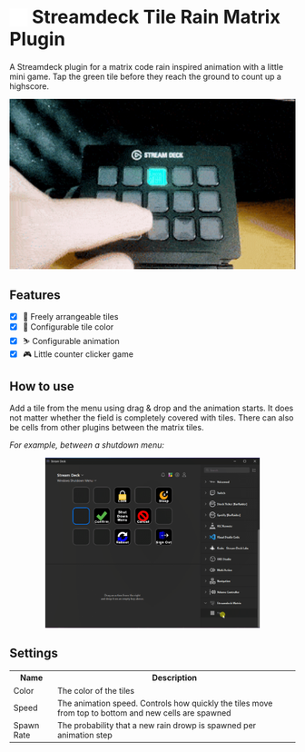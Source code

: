 <h1 style="font-size: 32px;"><img src="dude.serveny.tile-rain-matrix.sdPlugin/imgs/plugin/category-icon.png" alt="Logo" width="32" height="32" style="margin-bottom: -6px;"> Streamdeck Tile Rain Matrix Plugin</h1>

A Streamdeck plugin for a matrix code rain inspired animation with a little mini game. Tap the green tile before they reach the ground to count up a highscore.

<p align="center">
  <img src="assets/demo.gif" alt="Menu demo animation" height="300px">
</p>

## Features

- [x] 🗽 Freely arrangeable tiles
- [x] 🎨 Configurable tile color
- [x] ⛷️ Configurable animation
- [x] 🎮️ Little counter clicker game

## How to use

Add a tile from the menu using drag & drop and the animation starts. It does not matter whether the field is completely covered with tiles. There can also be cells from other plugins between the matrix tiles.

_For example, between a shutdown menu:_

<p align="center">
  <img src="assets/menu-demo-animation.gif" alt="Menu demo animation" height="300px">
</p>

## Settings

<table>
  <tr><th>Name</th><th>Description</th></tr>
  <tr><td>Color</td><td>The color of the tiles</td></tr>
  <tr><td>Speed</td><td>The animation speed. Controls how quickly the tiles move from top to bottom and new cells are spawned</td></tr>
  <tr><td>Spawn Rate</td><td>The probability that a new rain drowp is spawned per animation step</td></tr>
</table>
